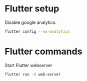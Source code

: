 # Flutter setup
Disable google analytics:
```bash
flutter config --no-analytics
```
# Flutter commands
Start Flutter webserver
```bash
flutter run -d web-server
```

